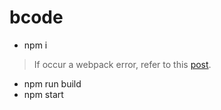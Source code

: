 # bcode
- npm i
> If occur a webpack error, refer to this [post](https://github.com/angular/angular-cli/issues/2234).

- npm run build
- npm start
